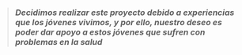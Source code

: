 > ### ***Decidimos realizar este proyecto debido a experiencias que los jóvenes vivimos, y por ello, nuestro deseo es poder dar apoyo a estos jóvenes que sufren con problemas en la salud***

